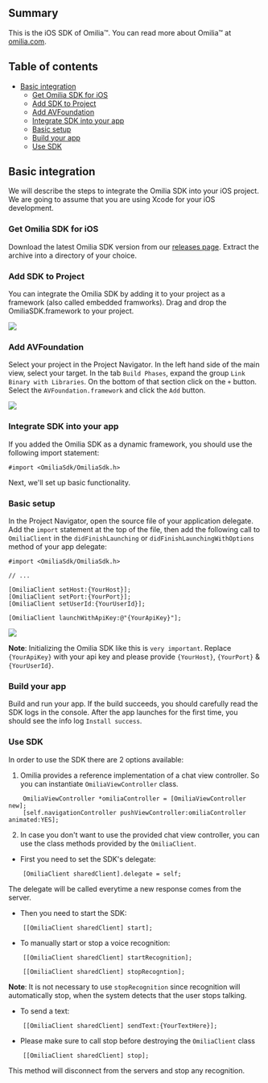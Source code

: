 ## Summary

This is the iOS SDK of Omilia™. You can read more about Omilia™ at [omilia.com].

## Table of contents

* [Basic integration](#basic-integration)
   * [Get Omilia SDK for iOS](#sdk-get)
   * [Add SDK to Project](#sdk-add)
   * [Add AVFoundation](#sdk-frameworks)
   * [Integrate SDK into your app](#sdk-integrate)
   * [Basic setup](#basic-setup)
   * [Build your app](#build-the-app)
   * [Use SDK](#use-sdk)


## <a id="basic-integration" />Basic integration

We will describe the steps to integrate the Omilia SDK into your iOS project. We are going to assume that you are using Xcode for your iOS development.

### <a id="sdk-get" />Get Omilia SDK for iOS

Download the latest Omilia SDK version from our [releases page][releases]. Extract the archive into a directory of your choice.

### <a id="sdk-add" />Add SDK to Project  

You can integrate the Omilia SDK by adding it to your project as a framework (also called embedded framworks).
Drag and drop the OmiliaSDK.framework to your project.

![][add]

### <a id="sdk-frameworks" />Add AVFoundation

Select your project in the Project Navigator. In the left hand side of the main view, select your target. In the tab
`Build Phases`, expand the group `Link Binary with Libraries`. On the bottom of that section click on the `+` button.
Select the `AVFoundation.framework` and click the `Add` button.

![][frameworks]


### <a id="sdk-integrate" />Integrate SDK into your app

If you added the Omilia SDK as a dynamic framework, you should use the following import statement:

```objc
#import <OmiliaSdk/OmiliaSdk.h>
```

Next, we'll set up basic functionality.

### <a id="basic-setup" />Basic setup

In the Project Navigator, open the source file of your application delegate. Add the `import` statement at the top of the file, then add the following call to `OmiliaClient` in the `didFinishLaunching` or `didFinishLaunchingWithOptions` method of your app delegate:

```objc
#import <OmiliaSdk/OmiliaSdk.h>

// ...

[OmiliaClient setHost:{YourHost}];
[OmiliaClient setPort:{YourPort}];
[OmiliaClient setUserId:{YourUserId}];

[OmiliaClient launchWithApiKey:@"{YourApiKey}"];
```

![][delegate]

**Note**: Initializing the Omilia SDK like this is `very important`. Replace `{YourApiKey}` with your api key and please provide `{YourHost}`, `{YourPort}` & `{YourUserId}`.
### <a id="build-the-app" />Build your app

Build and run your app. If the build succeeds, you should carefully read the SDK logs in the console. After the app launches for the first time, you should see the info log `Install success`.

### <a id="use-sdk" />Use SDK

In order to use the SDK there are 2 options available:

1. Omilia provides a reference implementation of a chat view controller. So you can instantiate `OmiliaViewController` class.

```objc
    OmiliaViewController *omiliaController = [OmiliaViewController new];
    [self.navigationController pushViewController:omiliaController animated:YES];
```

2. In case you don't want to use the provided chat view controller, you can use the class methods provided by the `OmiliaClient`.

+ First you need to set the SDK's delegate:
```objc
    [OmiliaClient sharedClient].delegate = self;
```

The delegate will be called everytime a new response comes from the server.

+ Then you need to start the SDK:
```objc
    [[OmiliaClient sharedClient] start];
```

+ To manually start or stop a voice recognition:
```objc
    [[OmiliaClient sharedClient] startRecognition];

    [[OmiliaClient sharedClient] stopRecogntion];
```

**Note**: It is not necessary to use `stopRecognition` since recognition will automatically stop, when the system detects that the user stops talking.


+ To send a text:
```objc
    [[OmiliaClient sharedClient] sendText:{YourTextHere}];
```

+ Please make sure to call stop before destroying the `OmiliaClient` class
```objc
    [[OmiliaClient sharedClient] stop];
```

This method will disconnect from the servers and stop any recognition.


[omilia.com]:  http://www.omilia.com

[releases]:    https://github.com/omilia/omilia-ios-sdk/releases

[add]:         ./Resources/add.png
[delegate]:    ./Resources/delegate.png
[frameworks]:  ./Resources/frameworks.png
